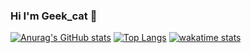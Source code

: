 ### Hi I'm Geek_cat 👋
[![Anurag's GitHub stats](https://github-readme-stats.vercel.app/api?username=zhzhzhy&count_private=true&show_icons=true)](https://github.com/anuraghazra/github-readme-stats)
[![Top Langs](https://github-readme-stats.vercel.app/api/top-langs/?username=zhzhzhy&layout=compact)](https://github.com/anuraghazra/github-readme-stats)
[![wakatime stats](https://github-readme-stats.vercel.app/api/wakatime?username=zhzhzhy&layout=compact)](https://github.com/anuraghazra/github-readme-stats)
<!--
**Hello World**

-->
